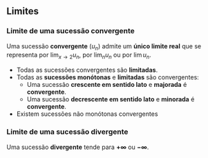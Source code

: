 ## Limites
### Limite de uma sucessão convergente
Uma sucessão **convergente** ($u_n$) admite um **único limite real** que se representa por $\lim_{x \to 2} u_n$, por $\lim_n u_n$ ou por $\lim u_n$.

- Todas as sucessões convergentes são **limitadas**.
- Todas as **sucessões monótonas** e **limitadas** são convergentes:
	- Uma sucessão **crescente em sentido lato** e **majorada** é **convergente**.
	- Uma sucessão **decrescente em sentido lato** e **minorada** é **convergente**.
- Existem sucessões não monótonas convergentes

### Limite de uma sucessão divergente
Uma sucessão **divergente** tende para **$+\infty$** ou **$-\infty$**.